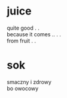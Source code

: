 # juice

quite good . .  
because it comes .. . .  
from fruit . .  

# sok

smaczny i zdrowy  
bo owocowy  
